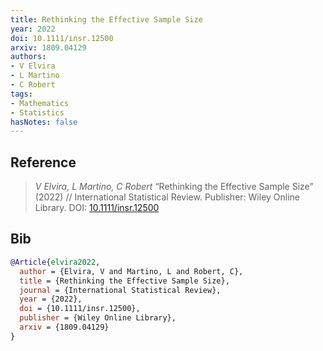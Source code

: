 ```yaml
---
title: Rethinking the Effective Sample Size
year: 2022
doi: 10.1111/insr.12500
arxiv: 1809.04129
authors:
- V Elvira
- L Martino
- C Robert
tags:
- Mathematics
- Statistics
hasNotes: false
---
```


## Reference

> <i>V Elvira, L Martino, C Robert</i> “Rethinking the Effective Sample Size” (2022) // International Statistical Review. Publisher: Wiley Online Library. DOI:&nbsp;<a href='https://doi.org/10.1111/insr.12500'>10.1111/insr.12500</a>

## Bib

```bib
@Article{elvira2022,
  author = {Elvira, V and Martino, L and Robert, C},
  title = {Rethinking the Effective Sample Size},
  journal = {International Statistical Review},
  year = {2022},
  doi = {10.1111/insr.12500},
  publisher = {Wiley Online Library},
  arxiv = {1809.04129}
}
```
